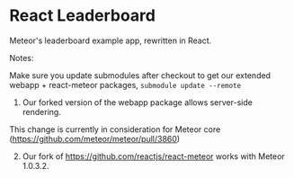 # React Leaderboard

Meteor's leaderboard example app, rewritten in React.

Notes:

Make sure you update submodules after checkout to get our extended webapp + react-meteor packages, `submodule update --remote`


1. Our forked version of the webapp package allows server-side rendering.

  This change is currently in consideration for Meteor core (https://github.com/meteor/meteor/pull/3860)

2. Our fork of https://github.com/reactjs/react-meteor works with Meteor 1.0.3.2.